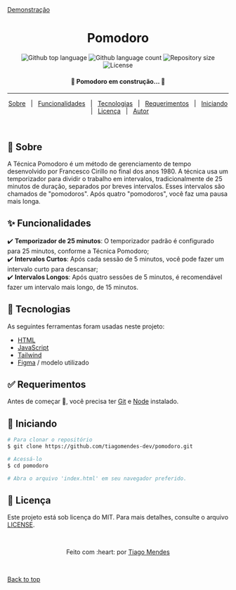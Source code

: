 <div>
  <a href="https://pomodoro-rouge-chi.vercel.app/">Demonstração</a>
</div>

<h1 align="center" id="top">Pomodoro</h1>

<p align="center">
  <img alt="Github top language" src="https://img.shields.io/github/languages/top/tiagomendes-dev/pomodoro?color=56BEB8">

  <img alt="Github language count" src="https://img.shields.io/github/languages/count/tiagomendes-dev/pomodoro?color=56BEB8">

  <img alt="Repository size" src="https://img.shields.io/github/repo-size/tiagomendes-dev/pomodoro?color=56BEB8">

  <img alt="License" src="https://img.shields.io/github/license/tiagomendes-dev/pomodoro?color=56BEB8">
</p>

<!-- Status -->

 <h4 align="center"> 
	🚧  Pomodoro em construção...  🚧
</h4>

<hr>

<p align="center">
  <a href="#dart-about">Sobre</a> &#xa0; | &#xa0; 
  <a href="#sparkles-features">Funcionalidades</a> &#xa0; | &#xa0;
  <a href="#rocket-technologies">Tecnologias</a> &#xa0; | &#xa0;
  <a href="#white_check_mark-requirements">Requerimentos</a> &#xa0; | &#xa0;
  <a href="#checkered_flag-starting">Iniciando</a> &#xa0; | &#xa0;
  <a href="#memo-license">Licença</a> &#xa0; | &#xa0;
  <a href="https://github.com/tiagomendes-dev/" target="_blank">Autor</a>
</p>

<br>

## :dart: Sobre

A Técnica Pomodoro é um método de gerenciamento de tempo desenvolvido por Francesco Cirillo no final dos anos 1980. A técnica usa um temporizador para dividir o trabalho em intervalos, tradicionalmente de 25 minutos de duração, separados por breves intervalos. Esses intervalos são chamados de "pomodoros". Após quatro "pomodoros", você faz uma pausa mais longa.

## :sparkles: Funcionalidades

:heavy_check_mark: **Temporizador de 25 minutos**: O temporizador padrão é configurado para 25 minutos, conforme a Técnica Pomodoro;\
:heavy_check_mark: **Intervalos Curtos**: Após cada sessão de 5 minutos, você pode fazer um intervalo curto para descansar;\
:heavy_check_mark: **Intervalos Longos**: Após quatro sessões de 5 minutos, é recomendável fazer um intervalo mais longo, de 15 minutos.

## :rocket: Tecnologias

As seguintes ferramentas foram usadas neste projeto:

- [HTML](https://developer.mozilla.org/pt-BR/docs/Web/HTML)
- [JavaScript](https://developer.mozilla.org/pt-BR/docs/Web/JavaScript)
- [Tailwind](https://tailwindcss.com/)
- [Figma](https://www.figma.com/community/file/1206064354319217932/septia-pomodoro) / modelo utilizado

## :white_check_mark: Requerimentos

Antes de começar :checkered_flag:, você precisa ter [Git](https://git-scm.com) e [Node](https://nodejs.org/en/) instalado.

## :checkered_flag: Iniciando

```bash
# Para clonar o repositório
$ git clone https://github.com/tiagomendes-dev/pomodoro.git

# Acessá-lo
$ cd pomodoro

# Abra o arquivo 'index.html' em seu navegador preferido.
```

## :memo: Licença

Este projeto está sob licença do MIT. Para mais detalhes, consulte o arquivo [LICENSE](LICENSE).

&#xa0;

<p align="center">Feito com :heart: por <a href="https://github.com/tiagomendes-dev/" target="_blank">Tiago Mendes</a></p>

&#xa0;

<a href="#top">Back to top</a>
